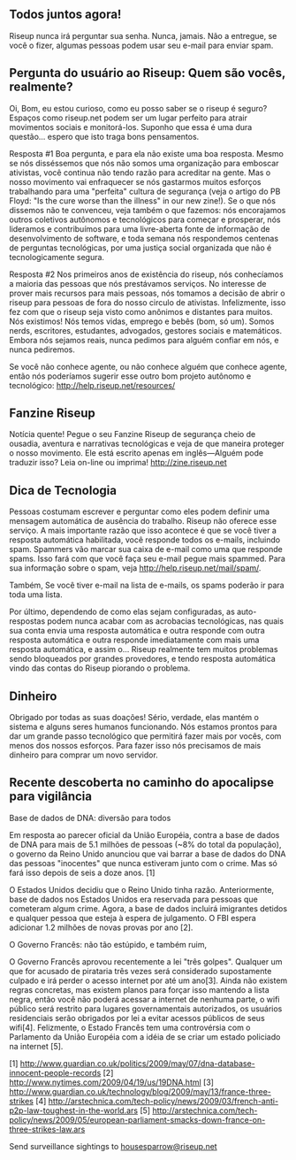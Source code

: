 ## Todos juntos agora!

Riseup nunca irá perguntar sua senha. Nunca, jamais. Não a entregue, se
você o fizer, algumas pessoas podem usar seu e-mail para enviar spam.


## Pergunta do usuário ao Riseup: Quem são vocês, realmente?

Oi,
Bom, eu estou curioso, como eu posso saber se o riseup é seguro? Espaços
como riseup.net podem ser um lugar perfeito para atrair movimentos
sociais e monitorá-los. Suponho que essa é uma dura questão... espero
que isto traga bons pensamentos.

Resposta #1
Boa pergunta, e para ela não existe uma boa resposta.  Mesmo se nós
disséssemos que nós não somos uma organização para emboscar ativistas,
você continua não tendo razão para acreditar na gente.  Mas o nosso
movimento vai enfraquecer se nós gastarmos muitos esforços trabalhando
para uma "perfeita" cultura de segurança (veja o artigo do PB Floyd: "Is
the cure worse than the illness" in our new zine!).
 Se o que nós dissemos não te convenceu, veja também o que fazemos: nós
encorajamos outros coletivos autônomos e tecnológicos para começar e
prosperar, nós lideramos e contribuímos para uma livre-aberta fonte de
informação de desenvolvimento de software, e toda semana nós respondemos
 centenas de perguntas tecnológicas, por uma justiça social organizada
que não é tecnologicamente segura.

Resposta #2
Nos primeiros anos de existência do riseup, nós conhecíamos a maioria
das pessoas que nós prestávamos serviços. No interesse de prover mais
recursos para mais pessoas, nós tomamos a decisão de abrir o riseup para
pessoas de fora do nosso circulo de ativistas. Infelizmente, isso fez
com que o riseup seja visto como anônimos e distantes para muitos. Nós
existimos! Nós temos vidas, emprego e bebês (bom, só um). Somos nerds,
escritores, estudantes, advogados, gestores sociais e matemáticos.
Embora nós sejamos reais, nunca pedimos para alguém confiar em nós, e
nunca pediremos.

Se você não conhece agente, ou não conhece alguém que conhece agente,
então nós poderíamos sugerir esse outro bom projeto autônomo e
tecnológico: http://help.riseup.net/resources/


## Fanzine Riseup

Notícia quente! Pegue o seu Fanzine Riseup de segurança cheio de
ousadia, aventura e narrativas tecnológicas e veja de que maneira
proteger o nosso movimento. Ele está escrito apenas em inglês—Alguém
pode traduzir isso? Leia on-line ou imprima! http://zine.riseup.net


## Dica de Tecnologia

Pessoas costumam escrever e perguntar como eles podem definir uma
mensagem automática de ausência do trabalho. Riseup não oferece esse
serviço. A mais importante razão que isso acontece é que se você tiver a
resposta automática habilitada, você responde todos os e-mails,
incluindo spam. Spammers vão marcar sua caixa de e-mail como uma que
responde spams. Isso fará com que você faça seu e-mail pegue mais
spammed. Para sua informação sobre o spam, veja
http://help.riseup.net/mail/spam/.

Também, Se você tiver e-mail na lista de e-mails, os spams poderão ir
para toda uma lista.

Por último, dependendo de como elas sejam configuradas, as
auto-respostas podem nunca acabar com as acrobacias tecnológicas, nas
quais sua conta envia uma resposta automática e outra responde com outra
resposta automática e outra responde imediatamente com mais uma resposta
automática, e assim o... Riseup realmente tem muitos problemas sendo
bloqueados por grandes provedores, e tendo resposta automática vindo das
contas do Riseup piorando o problema.


## Dinheiro

Obrigado por todas as suas doações! Sério, verdade, elas mantém o
sistema e alguns seres humanos funcionando. Nós estamos prontos para dar
um grande passo tecnológico que permitirá fazer mais por vocês, com
menos dos nossos esforços. Para fazer isso nós precisamos de mais
dinheiro para comprar um novo servidor.


## Recente descoberta no caminho do apocalipse para vigilância

Base de dados de DNA: diversão para todos

Em resposta ao parecer oficial da União Européia, contra a base de dados
de DNA para mais de 5.1 milhões de pessoas (~8% do total da população),
o governo da Reino Unido  anunciou que vai barrar a base de dados do DNA
das pessoas "inocentes"  que nunca estiveram junto com o crime. Mas só
fará isso depois de seis a doze anos. [1]

 O Estados Unidos decidiu que o Reino Unido tinha razão. Anteriormente,
base de dados nos Estados Unidos era reservada para pessoas que
cometeram algum crime. Agora, a base de dados incluirá imigrantes
detidos e qualquer pessoa que esteja à espera de julgamento. O FBI
espera adicionar 1.2 milhões de novas provas por ano [2].

O Governo Francês: não tão estúpido, e também ruim,

O Governo Francês aprovou recentemente a lei "três golpes". Qualquer um
que for acusado de pirataria três vezes será considerado supostamente
culpado e irá perder o acesso internet por até um ano[3]. Ainda não
existem regras concretas, mas existem planos para forçar isso mantendo a
lista negra, então você não poderá acessar a internet de nenhuma parte,
o wifi público será restrito para lugares governamentais autorizados, os
usuários residenciais serão obrigados por lei a evitar acessos públicos
de seus wifi[4]. Felizmente, o Estado Francês tem uma controvérsia com o
Parlamento da União Européia com a idéia de se criar um estado policiado
na internet [5].

[1]
http://www.guardian.co.uk/politics/2009/may/07/dna-database-innocent-people-records
[2] http://www.nytimes.com/2009/04/19/us/19DNA.html
[3]
http://www.guardian.co.uk/technology/blog/2009/may/13/france-three-strikes
[4]
http://arstechnica.com/tech-policy/news/2009/03/french-anti-p2p-law-toughest-in-the-world.ars
[5]
http://arstechnica.com/tech-policy/news/2009/05/european-parliament-smacks-down-france-on-three-strikes-law.ars

Send surveillance sightings to housesparrow@riseup.net
